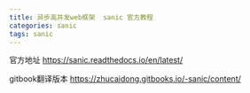 ```yaml
---
title: 异步高并发web框架  sanic 官方教程
categories: sanic
tags: sanic
---
```

官方地址 https://sanic.readthedocs.io/en/latest/

gitbook翻译版本 https://zhucaidong.gitbooks.io/-sanic/content/

